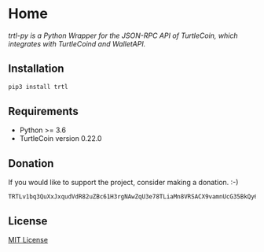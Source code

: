 # Home

*trtl-py is a Python Wrapper for the JSON-RPC API of TurtleCoin, which integrates with TurtleCoind and WalletAPI.*
  
## Installation

```sh
pip3 install trtl
```

## Requirements

* Python &gt;= 3.6 
* TurtleCoin version 0.22.0

## Donation

If you would like to support  the project, consider making a donation. :-)

```
TRTLv1bq3QuXxJxqudVdR82uZBc61H3rgNAwZqU3e78TLiaMn8VRSACX9vamnUcG35BkQy6VfwUy5CsV9YNomioPGGyVhHH4DMc
```

## License

[MIT License](https://github.com/sohamb03/trtl-py/blob/master/LICENSE)

